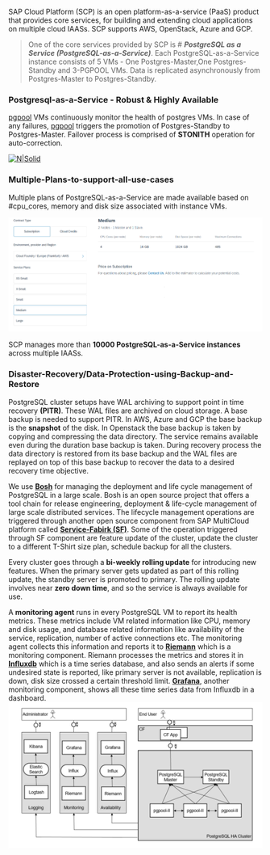 SAP Cloud Platform (SCP) is an open platform-as-a-service (PaaS) product that provides core services, for building and extending cloud applications on multiple cloud IAASs. SCP supports AWS, OpenStack, Azure and GCP.

>One of the core services provided by SCP is # *__PostgreSQL as a Service (PostgreSQL-as-a-Service)__*. Each PostgreSQL-as-a-Service instance consists of 5 VMs - One Postgres-Master,One Postgres-Standby and 3-PGPOOL VMs. Data is replicated asynchronously from Postgres-Master to Postgres-Standby.

### Postgresql-as-a-Service - Robust & Highly Available

[pgpool] VMs continuously monitor the health of postgres VMs. In case of any failures, [pgpool] triggers the promotion of Postgres-Standby to Postgres-Master. Failover process is comprised of **STONITH** operation for auto-correction.

[![N|Solid](https://github.com/dbossap/dbos-performance/blob/master/clusterSetup2.png?raw=true)](https://nodesource.com/products/nsolid)

### Multiple-Plans-to-support-all-use-cases

Multiple plans of PostgreSQL-as-a-Service are made available based on #cpu_cores, memory and disk size associated with instance VMs. 

[![N|Solid](https://github.com/dineshmenon/pubrepo/blob/master/resc/pg-scale/pg_plans.png?raw=true)](https://nodesource.com/products/nsolid)

SCP manages more than **10000 PostgreSQL-as-a-Service instances** across multiple IAASs.

### Disaster-Recovery/Data-Protection-using-Backup-and-Restore

PostgreSQL cluster setups have WAL archiving to support point in time recovery **(PITR)**. These WAL files are archived on cloud storage. A base backup is needed to support PITR. In AWS, Azure and GCP the base backup is the **snapshot** of the disk. In Openstack the base backup is taken by copying and compressing the data directory. The service remains available even during the duration base backup is taken. During recovery process the data directory is restored from its base backup and the WAL files are replayed on top of this base backup to recover the data to a desired recovery time objective.

We use [**Bosh**](https://bosh.io/docs/) for managing the deployment and life cycle management of PostgreSQL in a large scale. Bosh is an open source project that offers a tool chain for release engineering, deployment & life-cycle management of large scale distributed services. The lifecycle management operations are triggered through another open source component from SAP MultiCloud platform called [**Service-Fabirk (SF)**](https://github.com/cloudfoundry-incubator/service-fabrik-broker). Some of the operation triggered through SF component are feature update of the cluster, update the cluster to a different T-Shirt size plan, schedule backup for all the clusters.

Every cluster goes through a **bi-weekly rolling update** for introducing new features. When the primary server gets updated as part of this rolling update, the standby server is promoted to primary. The rolling update involves near **zero down time**, and so the service is always available for use. 

A **monitoring agent** runs in every PostgreSQL VM to report its health metrics. These metrics include VM related information like CPU, memory and disk usage, and database related information like availability of the service, replication, number of active connections etc. The monitoring agent collects this information and reports it to [**Riemann**](http://riemann.io/) which is a monitoring component. Riemann processes the metrics and stores it in [**Influxdb**](https://www.influxdata.com/time-series-platform/influxdb/) which is a time series database, and also sends an alerts if some undesired state is reported, like primary server is not available, replication is down, disk size crossed a certain threshold limit. [**Grafana**](https://grafana.com/), another monitoring component, shows all these time series data from Influxdb in a dashboard.
![N|Solid](https://github.com/AbhijitGharami/postgres-conf/blob/master/PostgreSQL_HA_HighLevel.png?raw=true)



[//]: # (These are reference links used in the body of this note and get stripped out when the markdown processor does its job. There is no need to format nicely because it shouldn't be seen. Thanks SO - http://stackoverflow.com/questions/4823468/store-comments-in-markdown-syntax)

   [aws]: <https://aws.amazon.com>
   [azure]: <https://azure.microsoft.com/en-us/>
   [gcp]: <https://cloud.google.com/>
   [openstack]: <https://www.openstack.org/>
   [bosh]: <https://github.com/joemccann/dillinger>
   [pgpool]: <https://github.com/joemccann/dillinger.git>
   [grafana]: <https://grafana.com/>
   [riemann]: <http://riemann.io/>
   [influxdb]: <https://www.influxdata.com/time-series-platform/influxdb/>
   [service-fabrik]: <https://github.com/cloudfoundry-incubator/service-fabrik-broker>

